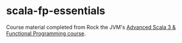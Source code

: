 # scala-fp-essentials
 Course material completed from Rock the JVM's [Advanced Scala 3 & Functional Programming course](https://rockthejvm.com/course/advanced-scala).
